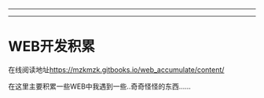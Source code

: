 

---



---


### 

WEB开发积累
=======

在线阅读地址<https://mzkmzk.gitbooks.io/web_accumulate/content/>

在这里主要积累一些WEB中我遇到一些..奇奇怪怪的东西......


